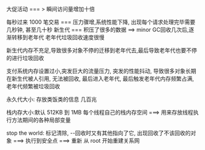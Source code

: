大促活动 === > 瞬间访问量增加十倍

每秒过来 1000 笔交易 === 压力骤增,系统性能下降, 出现每个请求处理完毕需要几秒钟, 甚至几十秒
新生代 === 积压了很多的数据 ==> minor GC回收几次后,逐渐转移到老年代
老年代垃圾回收速度很慢

新生代内存不充足,导致很多对象不停的迁移到老年代去,最后导致老年代也要不停的进行垃圾回收

支付系统内存设置过小,突发巨大的流量压力, 突发的性能抖动, 导致很多对象长期在新生代被人引用, 无法被回收, 最后进入老年代, 最后触发老年代内存频繁占满, 老年代频繁被垃圾回收

永久代大小: 存放类饭类的信息  几百兆

栈内存大小:默认 512KB 到 1MB
每个线程自己的栈内存空间 ===> 用来存放线程执行方法期间的各种局部变量

stop the world: 标记清除, --回收时又有其他指向了它, 出现回收了不该回收的对象 ===> 执行到安全点 ===> 重新 从 root 开始重建关系网


